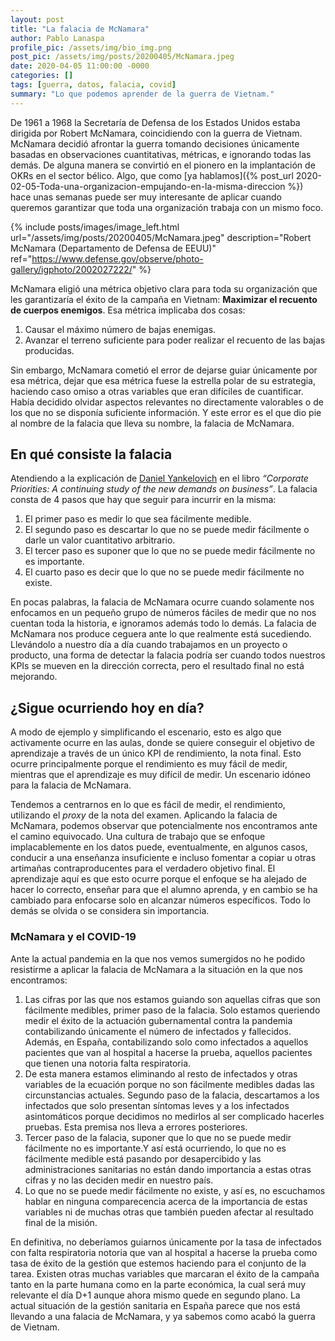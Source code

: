 ```yaml
---
layout: post
title: "La falacia de McNamara"
author: Pablo Lanaspa
profile_pic: /assets/img/bio_img.png
post_pic: /assets/img/posts/20200405/McNamara.jpeg
date: 2020-04-05 11:00:00 -0000
categories: []
tags: [guerra, datos, falacia, covid]
summary: "Lo que podemos aprender de la guerra de Vietnam."
---
```


De 1961 a 1968 la Secretaría de Defensa de los Estados Unidos estaba dirigida por Robert McNamara, coincidiendo con la guerra de Vietnam. McNamara decidió afrontar la guerra tomando decisiones únicamente basadas en observaciones cuantitativas, métricas, e ignorando todas las demás. De alguna manera se convirtió en el pionero en la implantación de OKRs en el sector bélico. Algo, que como [ya hablamos]({% post_url 2020-02-05-Toda-una-organizacion-empujando-en-la-misma-direccion %}) hace unas semanas puede ser muy interesante de aplicar cuando queremos garantizar que toda una organización trabaja con un mismo foco.

{% include posts/images/image_left.html url="/assets/img/posts/20200405/McNamara.jpeg" description="Robert McNamara (Departamento de Defensa de EEUU)" ref="https://www.defense.gov/observe/photo-gallery/igphoto/2002027222/" %}

McNamara eligió una métrica objetivo clara para toda su organización que les garantizaría el éxito de la campaña en Vietnam: **Maximizar el recuento de cuerpos enemigos**. Esa métrica implicaba dos cosas:
1. Causar el máximo número de bajas enemigas.
2. Avanzar el terreno suficiente para poder realizar el recuento de las bajas producidas.

Sin embargo, McNamara cometió el error de dejarse guiar únicamente por esa métrica, dejar que esa métrica fuese la estrella polar de su estrategia, haciendo caso omiso a otras variables que eran difíciles de cuantificar. Había decidido olvidar aspectos relevantes no directamente valorables o de los que no se disponía suficiente información. Y este error es el que dio pie al nombre de la falacia que lleva su nombre, la falacia de McNamara.

## En qué consiste la falacia

Atendiendo a la explicación de [Daniel Yankelovich](https://en.wikipedia.org/wiki/Daniel_Yankelovich) en el libro *“Corporate Priorities: A continuing study of the new demands on business”*. La falacia consta de 4 pasos que hay que seguir para incurrir en la misma:
1. El primer paso es medir lo que sea fácilmente medible.
2. El segundo paso es descartar lo que no se puede medir fácilmente o darle un valor cuantitativo arbitrario.
3. El tercer paso es suponer que lo que no se puede medir fácilmente no es importante.
4. El cuarto paso es decir que lo que no se puede medir fácilmente no existe.

En pocas palabras, la falacia de McNamara ocurre cuando solamente nos enfocamos en un pequeño grupo de números fáciles de medir que no nos cuentan toda la historia, e ignoramos además todo lo demás. La falacia de McNamara nos produce ceguera ante lo que realmente está sucediendo. Llevándolo a nuestro día a día cuando trabajamos en un proyecto o producto, una forma de detectar la falacia podría ser cuando todos nuestros KPIs se mueven en la dirección correcta, pero el resultado final no está mejorando.

## ¿Sigue ocurriendo hoy en día?

A modo de ejemplo y simplificando el escenario, esto es algo que activamente ocurre en las aulas, donde se quiere conseguir el objetivo de aprendizaje a través de un único KPI de rendimiento, la nota final. Esto ocurre principalmente porque el rendimiento es muy fácil de medir, mientras que el aprendizaje es muy difícil de medir. Un escenario idóneo para la falacia de McNamara.

Tendemos a centrarnos en lo que es fácil de medir, el rendimiento, utilizando el *proxy* de la nota del examen. Aplicando la falacia de McNamara, podemos observar que potencialmente nos encontramos ante el camino equivocado. Una cultura de trabajo que se enfoque implacablemente en los datos puede, eventualmente, en algunos casos, conducir a una enseñanza insuficiente e incluso fomentar a copiar u otras artimañas contraproducentes para el verdadero objetivo final. El aprendizaje aquí es que esto ocurre porque el enfoque se ha alejado de hacer lo correcto, enseñar para que el alumno aprenda, y en cambio se ha cambiado para enfocarse solo en alcanzar números específicos. Todo lo demás se olvida o se considera sin importancia.

### McNamara y el COVID-19

Ante la actual pandemia en la que nos vemos sumergidos no he podido resistirme a aplicar la falacia de McNamara a la situación en la que nos encontramos:
1. Las cifras por las que nos estamos guiando son aquellas cifras que son fácilmente medibles, primer paso de la falacia. Solo estamos queriendo medir el éxito de la actuación gubernamental contra la pandemia contabilizando únicamente el número de infectados y fallecidos. Además, en España, contabilizando solo como infectados a aquellos pacientes que van al hospital a hacerse la prueba, aquellos pacientes que tienen una notoria falta respiratoria.
2. De esta manera estamos eliminando al resto de infectados y otras variables de la ecuación porque no son fácilmente medibles dadas las circunstancias actuales. Segundo paso de la falacia, descartamos a los infectados que solo presentan síntomas leves y a los infectados asintomáticos porque decidimos no medirlos al ser complicado hacerles pruebas. Esta premisa nos lleva a errores posteriores.
3. Tercer paso de la falacia, suponer que lo que no se puede medir fácilmente no es importante.Y así está ocurriendo, lo que no es fácilmente medible está pasando por desapercibido y las administraciones sanitarias no están dando importancia a estas otras cifras y no las deciden medir en nuestro país.
4. Lo que no se puede medir fácilmente no existe, y así es, no escuchamos hablar en ninguna comparecencia acerca de la importancia de estas variables ni de muchas otras que también pueden afectar al resultado final de la misión.

En definitiva, no deberíamos guiarnos únicamente por la tasa de infectados con falta respiratoria notoria que van al hospital a hacerse la prueba como tasa de éxito de la gestión que estemos haciendo para el conjunto de la tarea. Existen otras muchas variables que marcaran el éxito de la campaña tanto en la parte humana como en la parte económica, la cual será muy relevante el día D+1 aunque ahora mismo quede en segundo plano. La actual situación de la gestión sanitaria en España parece que nos está llevando a una falacia de McNamara, y ya sabemos como acabó la guerra de Vietnam.